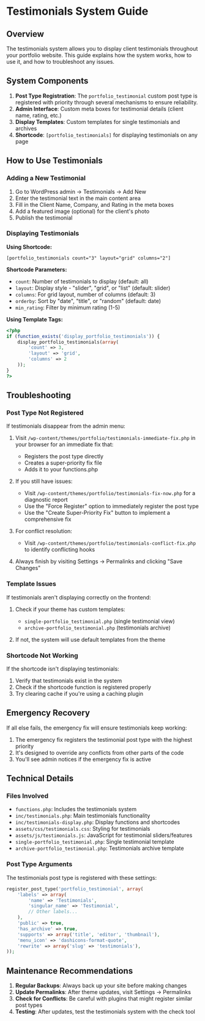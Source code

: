 # Testimonials System Guide

## Overview

The testimonials system allows you to display client testimonials throughout your portfolio website. This guide explains how the system works, how to use it, and how to troubleshoot any issues.

## System Components

1. **Post Type Registration**: The `portfolio_testimonial` custom post type is registered with priority through several mechanisms to ensure reliability.
2. **Admin Interface**: Custom meta boxes for testimonial details (client name, rating, etc.)
3. **Display Templates**: Custom templates for single testimonials and archives
4. **Shortcode**: `[portfolio_testimonials]` for displaying testimonials on any page

## How to Use Testimonials

### Adding a New Testimonial

1. Go to WordPress admin → Testimonials → Add New
2. Enter the testimonial text in the main content area
3. Fill in the Client Name, Company, and Rating in the meta boxes
4. Add a featured image (optional) for the client's photo
5. Publish the testimonial

### Displaying Testimonials

**Using Shortcode:**
```
[portfolio_testimonials count="3" layout="grid" columns="2"]
```

**Shortcode Parameters:**
- `count`: Number of testimonials to display (default: all)
- `layout`: Display style - "slider", "grid", or "list" (default: slider)
- `columns`: For grid layout, number of columns (default: 3)
- `orderby`: Sort by "date", "title", or "random" (default: date)
- `min_rating`: Filter by minimum rating (1-5)

**Using Template Tags:**
```php
<?php 
if (function_exists('display_portfolio_testimonials')) {
    display_portfolio_testimonials(array(
        'count' => 3,
        'layout' => 'grid',
        'columns' => 2
    ));
}
?>
```

## Troubleshooting

### Post Type Not Registered

If testimonials disappear from the admin menu:

1. Visit `/wp-content/themes/portfolio/testimonials-immediate-fix.php` in your browser for an immediate fix that:
   - Registers the post type directly
   - Creates a super-priority fix file
   - Adds it to your functions.php
   
2. If you still have issues:
   - Visit `/wp-content/themes/portfolio/testimonials-fix-now.php` for a diagnostic report
   - Use the "Force Register" option to immediately register the post type
   - Use the "Create Super-Priority Fix" button to implement a comprehensive fix

3. For conflict resolution:
   - Visit `/wp-content/themes/portfolio/testimonials-conflict-fix.php` to identify conflicting hooks
   
4. Always finish by visiting Settings → Permalinks and clicking "Save Changes"

### Template Issues

If testimonials aren't displaying correctly on the frontend:

1. Check if your theme has custom templates:
   - `single-portfolio_testimonial.php` (single testimonial view)
   - `archive-portfolio_testimonial.php` (testimonials archive)

2. If not, the system will use default templates from the theme

### Shortcode Not Working

If the shortcode isn't displaying testimonials:

1. Verify that testimonials exist in the system
2. Check if the shortcode function is registered properly
3. Try clearing cache if you're using a caching plugin

## Emergency Recovery

If all else fails, the emergency fix will ensure testimonials keep working:

1. The emergency fix registers the testimonial post type with the highest priority
2. It's designed to override any conflicts from other parts of the code
3. You'll see admin notices if the emergency fix is active

## Technical Details

### Files Involved

- `functions.php`: Includes the testimonials system
- `inc/testimonials.php`: Main testimonials functionality
- `inc/testimonials-display.php`: Display functions and shortcodes
- `assets/css/testimonials.css`: Styling for testimonials
- `assets/js/testimonials.js`: JavaScript for testimonial sliders/features
- `single-portfolio_testimonial.php`: Single testimonial template
- `archive-portfolio_testimonial.php`: Testimonials archive template

### Post Type Arguments

The testimonials post type is registered with these settings:

```php
register_post_type('portfolio_testimonial', array(
    'labels' => array(
        'name' => 'Testimonials',
        'singular_name' => 'Testimonial',
        // Other labels...
    ),
    'public' => true,
    'has_archive' => true,
    'supports' => array('title', 'editor', 'thumbnail'),
    'menu_icon' => 'dashicons-format-quote',
    'rewrite' => array('slug' => 'testimonials'),
));
```

## Maintenance Recommendations

1. **Regular Backups**: Always back up your site before making changes
2. **Update Permalinks**: After theme updates, visit Settings → Permalinks
3. **Check for Conflicts**: Be careful with plugins that might register similar post types
4. **Testing**: After updates, test the testimonials system with the check tool

